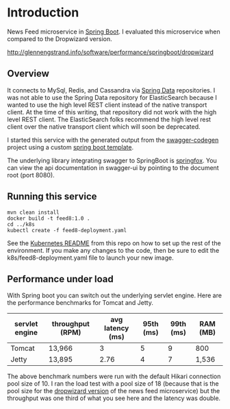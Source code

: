 # Introduction

News Feed microservice in [Spring Boot](https://spring.io/projects/spring-boot). I evaluated this microservice when compared to the Dropwizard version.

http://glennengstrand.info/software/performance/springboot/dropwizard

## Overview  

It connects to MySql, Redis, and Cassandra via [Spring Data](https://spring.io/projects/spring-data) repositories. I was not able to use the Spring Data repository for ElasticSearch because I wanted to use the high level REST client instead of the native transport client. At the time of this writing, that repository did not work with the high level REST client. The ElasticSearch folks recommend the high level rest client over the native transport client which will soon be deprecated.

I started this service with the generated output from the [swagger-codegen](https://github.com/swagger-api/swagger-codegen) project using a custom [spring boot template](https://github.com/gengstrand/clojure-news-feed/tree/master/server/swagger/templates/springboot).

The underlying library integrating swagger to SpringBoot is [springfox](https://github.com/springfox/springfox). You can view the api documentation in swagger-ui by pointing to the document root (port 8080).

## Running this service

```
mvn clean install
docker build -t feed8:1.0 .
cd ../k8s
kubectl create -f feed8-deployment.yaml
```

See the [Kubernetes README](https://github.com/gengstrand/clojure-news-feed/tree/master/server/k8s) from this repo on how to set up the rest of the environment. If you make any changes to the code, then be sure to edit the k8s/feed8-deployment.yaml file to launch your new image.

## Performance under load

With Spring boot you can switch out the underlying servlet engine. Here are the performance benchmarks for Tomcat and Jetty.

| servlet engine | throughput (RPM) | avg latency (ms) | 95th (ms) | 99th (ms) | RAM (MB) |
|----------------|------------------|------------------|-----------|-----------|----------|
| Tomcat         | 13,966           | 3                | 5         | 9         | 800      |
| Jetty          | 13,895           | 2.76             | 4         | 7         | 1,536    |
 
The above benchmark numbers were run with the default Hikari connection pool size of 10. I ran the load test with a pool size of 18 (because that is the pool size for the [dropwizard version](https://github.com/gengstrand/clojure-news-feed/tree/master/server/feed3) of the news feed microservice) but the throughput was one third of what you see here and the latency was double.


